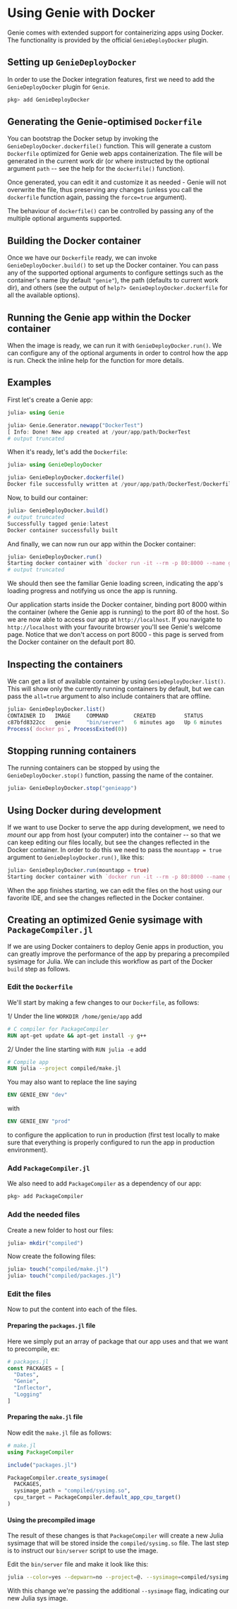 # Using Genie with Docker

Genie comes with extended support for containerizing apps using Docker. The functionality is provided by the official `GenieDeployDocker` plugin.

## Setting up `GenieDeployDocker`

In order to use the Docker integration features, first we need to add the `GenieDeployDocker` plugin for `Genie`.

```julia
pkg> add GenieDeployDocker
```

## Generating the Genie-optimised `Dockerfile`

You can bootstrap the Docker setup by invoking the `GenieDeployDocker.dockerfile()` function. This will generate a custom `Dockerfile` optimized for Genie web apps containerization. The file will be generated in the current work dir (or where instructed by the optional argument `path` -- see the help for the `dockerfile()` function).

Once generated, you can edit it and customize it as needed - Genie will not overwrite the file, thus preserving any changes (unless you call the `dockerfile` function again, passing the `force=true` argument).

The behaviour of `dockerfile()` can be controlled by passing any of the multiple optional arguments supported.

## Building the Docker container

Once we have our `Dockerfile` ready, we can invoke `GenieDeployDocker.build()` to set up the Docker container. You can pass any of the supported optional arguments to configure settings such as the container's name (by default `"genie"`), the path (defaults to current work dir), and others (see the output of `help?> GenieDeployDocker.dockerfile` for all the available options).

## Running the Genie app within the Docker container

When the image is ready, we can run it with `GenieDeployDocker.run()`. We can configure any of the optional arguments in order to control how the app is run. Check the inline help for the function for more details.

## Examples

First let's create a Genie app:

```julia
julia> using Genie

julia> Genie.Generator.newapp("DockerTest")
[ Info: Done! New app created at /your/app/path/DockerTest
# output truncated
```

When it's ready, let's add the `Dockerfile`:

```julia
julia> using GenieDeployDocker

julia> GenieDeployDocker.dockerfile()
Docker file successfully written at /your/app/path/DockerTest/Dockerfile
```

Now, to build our container:

```julia
julia> GenieDeployDocker.build()
# output truncated
Successfully tagged genie:latest
Docker container successfully built
```

And finally, we can now run our app within the Docker container:

```julia
julia> GenieDeployDocker.run()
Starting docker container with `docker run -it --rm -p 80:8000 --name genieapp genie bin/server`
# output truncated
```

We should then see the familiar Genie loading screen, indicating the app's loading progress and notifying us once the app is running.

Our application starts inside the Docker container, binding port 8000 within the container (where the Genie app is running) to the port 80 of the host. So we are now able to access our app at `http://localhost`. If you navigate to `http://localhost` with your favourite browser you'll see Genie's welcome page. Notice that we don't access on port 8000 - this page is served from the Docker container on the default port 80.

## Inspecting the containers

We can get a list of available container by using `GenieDeployDocker.list()`. This will show only the currently running containers
by default, but we can pass the `all=true` argument to also include containers that are offline.

```julia
julia> GenieDeployDocker.list()
CONTAINER ID   IMAGE     COMMAND        CREATED         STATUS         PORTS                          NAMES
c87bfd8322cc   genie     "bin/server"   6 minutes ago   Up 6 minutes   80/tcp, 0.0.0.0:80->8000/tcp   genieapp
Process(`docker ps`, ProcessExited(0))
```

## Stopping running containers

The running containers can be stopped by using the `GenieDeployDocker.stop()` function, passing the name of the container.

```julia
julia> GenieDeployDocker.stop("genieapp")
```

## Using Docker during development

If we want to use Docker to serve the app during development, we need to _mount_ our app from host (your computer) into the container -- so that we can keep editing our files locally, but see the changes reflected in the Docker container. In order to do this we need to pass the `mountapp = true` argument to `GenieDeployDocker.run()`, like this:

```julia
julia> GenieDeployDocker.run(mountapp = true)
Starting docker container with `docker run -it --rm -p 80:8000 --name genieapp -v /Users/adrian/DockerTest:/home/genie/app genie bin/server`
```

When the app finishes starting, we can edit the files on the host using our favorite IDE, and see the changes reflected in the Docker container.

## Creating an optimized Genie sysimage with `PackageCompiler.jl`

If we are using Docker containers to deploy Genie apps in production, you can greatly improve the performance of the app by preparing a precompiled sysimage for Julia. We can include this workflow as part of the Docker `build` step as follows.

### Edit the `Dockerfile`

We'll start by making a few changes to our `Dockerfile`, as follows:

1/ Under the line `WORKDIR /home/genie/app` add

```dockerfile
# C compiler for PackageCompiler
RUN apt-get update && apt-get install -y g++
```

2/ Under the line starting with `RUN julia -e` add

```dockerfile
# Compile app
RUN julia --project compiled/make.jl
```

You may also want to replace the line saying

```dockerfile
ENV GENIE_ENV "dev"
```

with

```dockerfile
ENV GENIE_ENV "prod"
```

to configure the application to run in production (first test locally to make sure that everything is properly configured to run the app in production environment).

### Add `PackageCompiler.jl`

We also need to add `PackageCompiler` as a dependency of our app:

```julia
pkg> add PackageCompiler
```

### Add the needed files

Create a new folder to host our files:

```julia
julia> mkdir("compiled")
```

Now create the following files:

```julia
julia> touch("compiled/make.jl")
julia> touch("compiled/packages.jl")
```

### Edit the files

Now to put the content into each of the files.

#### Preparing the `packages.jl` file

Here we simply put an array of package that our app uses and that we want to precompile, ex:

```julia
# packages.jl
const PACKAGES = [
  "Dates",
  "Genie",
  "Inflector",
  "Logging"
]
```

#### Preparing the `make.jl` file

Now edit the `make.jl` file as follows:

```julia
# make.jl
using PackageCompiler

include("packages.jl")

PackageCompiler.create_sysimage(
  PACKAGES,
  sysimage_path = "compiled/sysimg.so",
  cpu_target = PackageCompiler.default_app_cpu_target()
)
```

#### Using the precompiled image

The result of these changes is that `PackageCompiler` will create a new Julia sysimage that will be stored inside the `compiled/sysimg.so` file. The last step is to instruct our `bin/server` script to use the image.

Edit the `bin/server` file and make it look like this:

```bash
julia --color=yes --depwarn=no --project=@. --sysimage=compiled/sysimg.so -q -i -- $(dirname $0)/../bootstrap.jl -s=true "$@"
```

With this change we're passing the additional `--sysimage` flag, indicating our new Julia sys image.